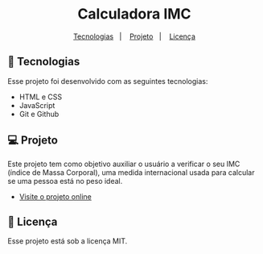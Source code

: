 <h1 align="center"> Calculadora IMC </h1>

</p>

<p align="center">
  <a href="#-tecnologias">Tecnologias</a>&nbsp;&nbsp;&nbsp;|&nbsp;&nbsp;&nbsp;
  <a href="#-projeto">Projeto</a>&nbsp;&nbsp;&nbsp;|&nbsp;&nbsp;&nbsp;
  <a href="#memo-licença">Licença</a>
</p>

## 🚀 Tecnologias

Esse projeto foi desenvolvido com as seguintes tecnologias:

- HTML e CSS
- JavaScript
- Git e Github

## 💻 Projeto

Este projeto tem como objetivo auxiliar o usuário a verificar o seu IMC (índice de Massa Corporal), uma medida internacional usada para calcular se uma pessoa está no peso ideal.

- [Visite o projeto online](https://jessicammattos.github.io/CalculadoraIMC/)

## 📝 Licença

Esse projeto está sob a licença MIT.